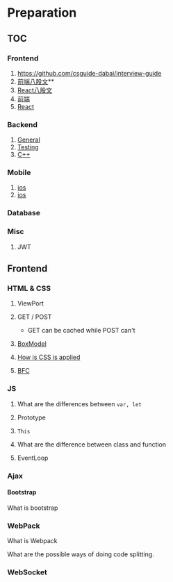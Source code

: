 # Preparation

## TOC

### Frontend

1. https://github.com/csguide-dabai/interview-guide
2. [前端八股文](https://github.com/miracle90/Interview)**
3. [React八股文](https://juejin.cn/post/7297024168604057636)
4. [前端](https://www.cnblogs.com/zxlh1529/p/17452349.html)
5. [React](https://blog.csdn.net/sinat_37168842/article/details/137208820)

### Backend

1. [General](https://blog.csdn.net/HUA6911/article/details/135555522) 
2. [Testing](https://blog.csdn.net/weixin_45928096/article/details/136400578)
3. [C++](https://blog.csdn.net/songbijian/article/details/132507421)

### Mobile

1. [ios](https://github.com/LGBamboo/iOS-article.02/tree/main)
2. [ios](https://baguwen.iosprogrammer.tech)

### Database


### Misc

1. JWT


## Frontend

### HTML & CSS

1. ViewPort

2. GET / POST
   * GET can be cached while POST can't

3. [BoxModel](https://github.com/miracle90/Interview/blob/master/css/css.md#box-sizing常用的属性有哪些-分别有啥作用)

4. [How is CSS is applied](https://developer.mozilla.org/en-US/docs/Learn_web_development/Core/Styling_basics/What_is_CSS#how_is_css_applied_to_html)

5. [BFC](https://developer.mozilla.org/en-US/docs/Web/CSS/CSS_display/Block_formatting_context)

### JS

1. What are the differences between `var, let`

2. Prototype

3. `This`

3. What are the difference between class and function

4. EventLoop

### Ajax



#### Bootstrap

What is bootstrap


### WebPack

What is Webpack

What are the possible ways of doing code splitting.


### WebSocket







